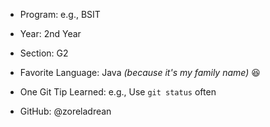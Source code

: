 
- Program: e.g., BSIT

- Year: 2nd Year

- Section: G2

- Favorite Language: Java *(because it's my family name)* :laughing:

- One Git Tip Learned: e.g., Use `git status` often

- GitHub: @zoreladrean